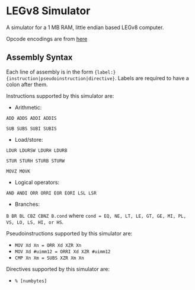 LEGv8 Simulator
===============

A simulator for a 1 MB RAM, little endian based LEGv8 computer.

Opcode encodings are from [here](https://www.eecs.umich.edu/courses/eecs370/eecs370.f20/resources/materials/ARM-v8-Quick-Reference-Guide.pdf.)

## Assembly Syntax

Each line of assembly is in the form
`{label:} {instruction|pseudoinstruction|directive}`. Labels are required to have a colon after them.

Instructions supported by this simulator are:

- Arithmetic:

`ADD
ADDS
ADDI
ADDIS`

`SUB
SUBS
SUBI
SUBIS`

- Load/store:

`LDUR
LDURSW
LDURH
LDURB`

`STUR
STURH
STURB
STURW`

`MOVZ
MOVK`

- Logical operators:

`AND
ANDI
ORR
ORRI
EOR
EORI
LSL
LSR`

- Branches:

`B
BR
BL
CBZ
CBNZ
B.cond`
where `cond = EQ, NE, LT, LE, GT, GE, MI, PL, VS, LO, LS, HI, or HS`.

Pseudoinstructions supported by this simulator are:

+ `MOV Xd Xn = ORR Xd XZR Xn`
+ `MOV Xd #uimm12 = ORRI Xd XZR #uimm12`
+ `CMP Xn Xm = SUBS XZR Xm Xn`

Directives supported by this simulator are:
+ `% [numbytes]`
